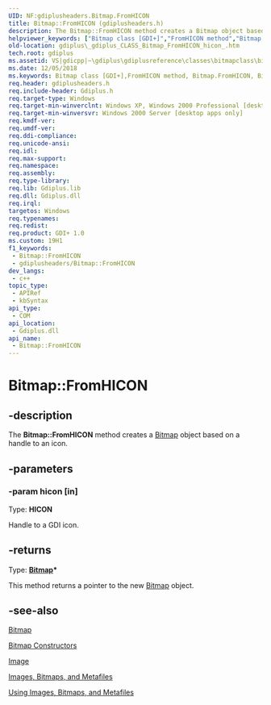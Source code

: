```yaml
---
UID: NF:gdiplusheaders.Bitmap.FromHICON
title: Bitmap::FromHICON (gdiplusheaders.h)
description: The Bitmap::FromHICON method creates a Bitmap object based on a handle to an icon.
helpviewer_keywords: ["Bitmap class [GDI+]","FromHICON method","Bitmap.FromHICON","Bitmap::FromHICON","FromHICON","FromHICON method [GDI+]","FromHICON method [GDI+]","Bitmap class","_gdiplus_CLASS_Bitmap_FromHICON_hicon_","gdiplus._gdiplus_CLASS_Bitmap_FromHICON_hicon_"]
old-location: gdiplus\_gdiplus_CLASS_Bitmap_FromHICON_hicon_.htm
tech.root: gdiplus
ms.assetid: VS|gdicpp|~\gdiplus\gdiplusreference\classes\bitmapclass\bitmapmethods\fromhicon.htm
ms.date: 12/05/2018
ms.keywords: Bitmap class [GDI+],FromHICON method, Bitmap.FromHICON, Bitmap::FromHICON, FromHICON, FromHICON method [GDI+], FromHICON method [GDI+],Bitmap class, _gdiplus_CLASS_Bitmap_FromHICON_hicon_, gdiplus._gdiplus_CLASS_Bitmap_FromHICON_hicon_
req.header: gdiplusheaders.h
req.include-header: Gdiplus.h
req.target-type: Windows
req.target-min-winverclnt: Windows XP, Windows 2000 Professional [desktop apps only]
req.target-min-winversvr: Windows 2000 Server [desktop apps only]
req.kmdf-ver: 
req.umdf-ver: 
req.ddi-compliance: 
req.unicode-ansi: 
req.idl: 
req.max-support: 
req.namespace: 
req.assembly: 
req.type-library: 
req.lib: Gdiplus.lib
req.dll: Gdiplus.dll
req.irql: 
targetos: Windows
req.typenames: 
req.redist: 
req.product: GDI+ 1.0
ms.custom: 19H1
f1_keywords:
 - Bitmap::FromHICON
 - gdiplusheaders/Bitmap::FromHICON
dev_langs:
 - c++
topic_type:
 - APIRef
 - kbSyntax
api_type:
 - COM
api_location:
 - Gdiplus.dll
api_name:
 - Bitmap::FromHICON
---
```


# Bitmap::FromHICON


## -description

The <b>Bitmap::FromHICON</b> method creates a 
			<a href="/windows/desktop/api/gdiplusheaders/nl-gdiplusheaders-bitmap">Bitmap</a> object based on a handle to an icon.

## -parameters

### -param hicon [in]

Type: <b>HICON</b>

Handle to a GDI icon.

## -returns

Type: <b><a href="/windows/desktop/api/gdiplusheaders/nl-gdiplusheaders-bitmap">Bitmap</a>*</b>

This method returns a pointer to the new 
						<a href="/windows/desktop/api/gdiplusheaders/nl-gdiplusheaders-bitmap">Bitmap</a> object.

## -see-also

<a href="/windows/desktop/api/gdiplusheaders/nl-gdiplusheaders-bitmap">Bitmap</a>



<a href="https://msdn.microsoft.com/9b246a76-e8c0-41b2-9bb2-0df06ebc5563">Bitmap Constructors</a>



<a href="/windows/desktop/api/gdiplusheaders/nl-gdiplusheaders-image">Image</a>



<a href="/windows/desktop/gdiplus/-gdiplus-images-bitmaps-and-metafiles-about">Images, Bitmaps, and Metafiles</a>



<a href="/windows/desktop/gdiplus/-gdiplus-using-images-bitmaps-and-metafiles-use">Using Images, Bitmaps, and Metafiles</a>

